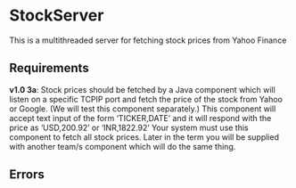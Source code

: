 # StockServer

This is a multithreaded server for fetching stock prices from Yahoo Finance

## Requirements

**v1.0 3a**: Stock prices should be fetched by a Java component which will listen on a
specific TCPIP port and fetch the price of the stock from Yahoo or Google.  (We
will test this component separately.) This component will accept text input of
the form ‘TICKER,DATE’ and it will respond with the price as ‘USD,200.92’ or
‘INR,1822.92’ Your system must use this component to fetch all stock prices. Later
in the term you will be supplied with another team/s component which will do the
same thing.

## Errors
